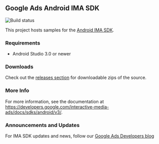 Google Ads Android IMA SDK
--------------------------

![Build status](https://github.com/googleads/googleads-ima-android/actions/workflows/build.yaml/badge.svg)

This project hosts samples for the [Android IMA SDK](https://developers.google.com/interactive-media-ads/docs/sdks/android/v3/).

### Requirements

*   Android Studio 3.0 or newer

### Downloads
Check out the [releases section](https://github.com/googleads/googleads-ima-android/releases) for downloadable zips of the source.

### More Info
For more information, see the documentation at https://developers.google.com/interactive-media-ads/docs/sdks/android/v3/.

### Announcements and Updates

For IMA SDK updates and news, follow our
[Google Ads Developers blog](https://ads-developers.googleblog.com/)
